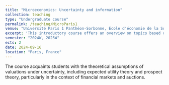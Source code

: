 ```yaml
---
title: "Microeconomics: Uncertainty and information"
collection: teaching
type: "Undergraduate course"
permalink: /teaching/MicroParis1
venue: "Université Paris 1 Panthéon-Sorbonne, École d'économie de la Sorbonne"
excerpt: 'This introductory course offers an overview on topics based on information and decisions under uncertainty.'
semester: "2024W, 2023W"
ects: 2
date: 2024-09-16
location: "Paris, France"
---
```


The course acquaints students with the theoretical assumptions of valuations under uncertainty, including expected utility theory and prospect theory, particularly in the context of financial markets and auctions.
